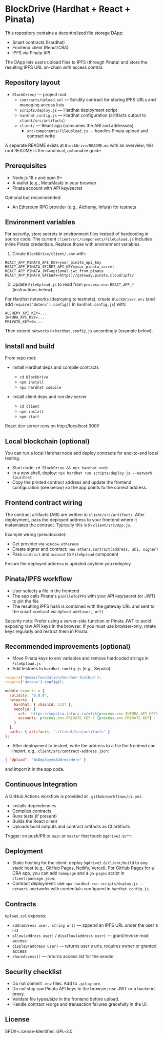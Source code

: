 # BlockDrive (Hardhat + React + Pinata)

This repository contains a decentralized file storage DApp:
- Smart contracts (Hardhat)
- Frontend client (React/CRA)
- IPFS via Pinata API
  
The DApp lets users upload files to IPFS (through Pinata) and store the resulting IPFS URL on-chain with access control.

## Repository layout

- `BlockDrive/` — project root
  - `contracts/Upload.sol` — Solidity contract for storing IPFS URLs and managing access lists
  - `scripts/deploy.js` — Hardhat deployment script
  - `hardhat.config.js` — Hardhat configuration (artifacts output to `client/src/artifacts`)
  - `client/` — React app (consumes the ABI and addresses)
    - `src/components/FileUpload.js` — handles Pinata upload and contract write

A separate README exists at `BlockDrive/README.md` with an overview; this root README is the canonical, actionable guide.

## Prerequisites

- Node.js 18.x and npm 9+
- A wallet (e.g., MetaMask) in your browser
- Pinata account with API key/secret

Optional but recommended:
- An Ethereum RPC provider (e.g., Alchemy, Infura) for testnets

## Environment variables

For security, store secrets in environment files instead of hardcoding in source code. The current `client/src/components/FileUpload.js` includes inline Pinata credentials. Replace those with environment variables.

1) Create `BlockDrive/client/.env` with:

```
REACT_APP_PINATA_API_KEY=your_pinata_api_key
REACT_APP_PINATA_SECRET_API_KEY=your_pinata_secret
REACT_APP_PINATA_JWT=optional_jwt_from_pinata
REACT_APP_PINATA_GATEWAY=https://gateway.pinata.cloud/ipfs/
```

2) Update `FileUpload.js` to read from `process.env.REACT_APP_*` (instructions below).

For Hardhat networks (deploying to testnets), create `BlockDrive/.env` (and add `require('dotenv').config()` in `hardhat.config.js`) with:

```
ALCHEMY_API_KEY=...
INFURA_API_KEY=...
PRIVATE_KEY=0x...
``` 

Then extend `networks` in `hardhat.config.js` accordingly (example below).

## Install and build

From repo root:

- Install Hardhat deps and compile contracts
  - `cd BlockDrive`
  - `npm install`
  - `npx hardhat compile`

- Install client deps and run dev server
  - `cd client`
  - `npm install`
  - `npm start`

React dev server runs on http://localhost:3000

## Local blockchain (optional)

You can run a local Hardhat node and deploy contracts for end-to-end local testing.

- Start node: `cd BlockDrive && npx hardhat node`
- In a new shell, deploy: `npx hardhat run scripts/deploy.js --network localhost`
- Copy the printed contract address and update the frontend configuration (see below) so the app points to the correct address.

## Frontend contract wiring

The contract artifacts (ABI) are written to `client/src/artifacts`. After deployment, pass the deployed address to your frontend where it instantiates the contract. Typically this is in `client/src/App.js`.

Example wiring (pseudocode):

- Get provider via `window.ethereum`
- Create signer and contract: `new ethers.Contract(address, abi, signer)`
- Pass `contract` and `account` to `FileUpload` component

Ensure the deployed address is updated anytime you redeploy.

## Pinata/IPFS workflow

- User selects a file in the frontend
- The app calls Pinata's `pinFileToIPFS` with your API key/secret (or JWT) to pin the file
- The resulting IPFS hash is combined with the gateway URL and sent to the smart contract via `Upload.add(user, url)`

Security note: Prefer using a server-side function or Pinata JWT to avoid exposing raw API keys in the browser. If you must use browser-only, rotate keys regularly and restrict them in Pinata.

## Recommended improvements (optional)

- Move Pinata keys to env variables and remove hardcoded strings in `FileUpload.js`
- Add testnets to `hardhat.config.js` (e.g., Sepolia):

```js
require('@nomicfoundation/hardhat-toolbox');
require('dotenv').config();

module.exports = {
  solidity: '0.8.9',
  networks: {
    hardhat: { chainId: 1337 },
    sepolia: {
      url: `https://sepolia.infura.io/v3/${process.env.INFURA_API_KEY}`,
      accounts: process.env.PRIVATE_KEY ? [process.env.PRIVATE_KEY] : []
    }
  },
  paths: { artifacts: './client/src/artifacts' }
};
```

- After deployment to testnet, write the address to a file the frontend can import, e.g., `client/src/contract-address.json`:

```json
{ "Upload": "0xDeployedAddressHere" }
```

and import it in the app code.

## Continuous Integration

A GitHub Actions workflow is provided at `.github/workflows/ci.yml`:
- Installs dependencies
- Compiles contracts
- Runs tests (if present)
- Builds the React client
- Uploads build outputs and contract artifacts as CI artifacts

Trigger: on push/PR to `main` or `master` that touch `Dgdrive3.0/**`.

## Deployment

- Static hosting for the client: deploy `Dgdrive3.0/client/build` to any static host (e.g., GitHub Pages, Netlify, Vercel). For GitHub Pages for a CRA app, you can add `homepage` and a `gh-pages` script in `client/package.json`.
- Contract deployment: use `npx hardhat run scripts/deploy.js --network <network>` with credentials configured in `hardhat.config.js`.

## Contracts

`Upload.sol` exposes:
- `add(address user, string url)` — append an IPFS URL under the user's list
- `allow(address user)` / `disallow(address user)` — grant/revoke read access
- `display(address user)` — returns user's urls, requires owner or granted access
- `shareAccess()` — returns access list for the sender

## Security checklist

- Do not commit `.env` files. Add to `.gitignore`.
- Do not ship raw Pinata API keys to the browser; use JWT or a backend proxy.
- Validate file types/size in the frontend before upload.
- Handle contract reorgs and transaction failures gracefully in the UI.

## License

SPDX-License-Identifier: GPL-3.0
